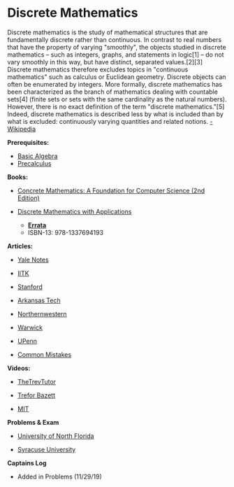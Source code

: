 # Discrete Mathematics

Discrete mathematics is the study of mathematical structures that are fundamentally discrete rather than continuous. In contrast to real numbers that have the property of varying "smoothly", the objects studied in discrete mathematics – such as integers, graphs, and statements in logic[1] – do not vary smoothly in this way, but have distinct, separated values.[2][3] Discrete mathematics therefore excludes topics in "continuous mathematics" such as calculus or Euclidean geometry. Discrete objects can often be enumerated by integers. More formally, discrete mathematics has been characterized as the branch of mathematics dealing with countable sets[4] (finite sets or sets with the same cardinality as the natural numbers). However, there is no exact definition of the term "discrete mathematics."[5] Indeed, discrete mathematics is described less by what is included than by what is excluded: continuously varying quantities and related notions. [- Wikipedia](https://www.wikiwand.com/en/Discrete_mathematics)

**Prerequisites:**

- [Basic Algebra](https://www.reddit.com/r/bibliographies/comments/ajm8wi/basic_algebra/)
- [Precalculus](https://www.reddit.com/r/bibliographies/comments/ajm97d/precalculus/)

**Books:**

* [Concrete Mathematics: A Foundation for Computer Science (2nd Edition)](https://www.amazon.com/Concrete-Mathematics-Foundation-Computer-Science/dp/0201558025) 

* [Discrete Mathematics with Applications](https://www.amazon.com/Discrete-Mathematics-Applications-Susanna-Epp-dp-1337694193/dp/1337694193/ref=dp_ob_title_bk) 
  * **[Errata](https://condor.depaul.edu/sepp/DMwA4e.htm)**
  * ISBN-13: 978-1337694193

**Articles:**

* [Yale Notes](http://www.cs.yale.edu/homes/aspnes/classes/202/notes.pdf)

* [IITK](http://home.iitk.ac.in/~arlal/book/mth202.pdf)

* [Stanford](https://web.stanford.edu/class/cs103x/cs103x-notes.pdf)

* [Arkansas Tech](https://faculty.atu.edu/mfinan/main2.pdf)

* [Northernwestern](https://sites.math.northwestern.edu/~mlerma/papers/discrete_mathematics-2005.pdf)

* [Warwick](https://www.dcs.warwick.ac.uk/~tiskin/teach/dm1/notes.pdf)

* [UPenn](http://repository.upenn.edu/cgi/viewcontent.cgi?article=1729&context=cis_reports)

* [Common Mistakes](https://courses.cs.washington.edu/courses/cse311/12au/docs/Rosen_SSG_CommonMistakes.pdf)



**Videos:**

* [TheTrevTutor](https://www.youtube.com/playlist?list=PLDDGPdw7e6Ag1EIznZ-m-qXu4XX3A0cIz)

* [Trefor Bazett](https://www.youtube.com/playlist?list=PLHXZ9OQGMqxersk8fUxiUMSIx0DBqsKZS)

* [MIT](https://www.youtube.com/playlist?list=PL3o9D4Dl2FJ9q0_gtFXPh_H4POI5dK0yG)

**Problems & Exam**

* [University of North Florida](https://www.unf.edu/~wkloster/3100/problems.pdf)

* [Syracuse University](http://www.itk.ilstu.edu/faculty/chungli/DIS300/dis300v1.pdf)

**Captains Log**

*  Added in Problems (11/29/19)

